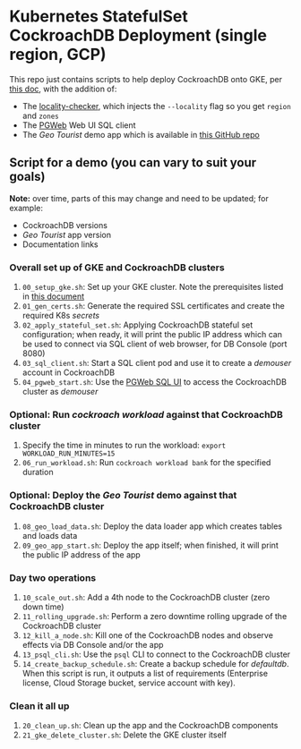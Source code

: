 # Kubernetes StatefulSet CockroachDB Deployment (single region, GCP)

This repo just contains scripts to help deploy CockroachDB onto GKE, per
[this doc](https://www.cockroachlabs.com/docs/stable/deploy-cockroachdb-with-kubernetes?filters=manual),
with the addition of:

* The [locality-checker](https://github.com/cockroachdb/k8s/blob/master/locality-checker/README.md),
which injects the `--locality` flag so you get `region` and `zones`
* The [PGWeb](https://github.com/sosedoff/pgweb) Web UI SQL client
* The _Geo Tourist_ demo app which is available in [this GitHub repo](https://github.com/cockroachlabs-field/crdb-geo-tourist-iam)

## Script for a demo (you can vary to suit your goals)

**Note:** over time, parts of this may change and need to be updated; for example:
* CockroachDB versions
* _Geo Tourist_ app version
* Documentation links

### Overall set up of GKE and CockroachDB clusters
1. `00_setup_gke.sh`: Set up your GKE cluster.  Note the prerequisites listed in
[this document](https://www.cockroachlabs.com/docs/stable/deploy-cockroachdb-with-kubernetes#hosted-gke)
1. `01_gen_certs.sh`: Generate the required SSL certificates and create the required K8s _secrets_
1. `02_apply_stateful_set.sh`: Applying CockroachDB stateful set configuration; when ready, it will print the public IP address which can be used to connect via SQL client of web browser, for DB Console (port 8080)
1. `03_sql_client.sh`: Start a SQL client pod and use it to create a _demouser_ account in CockroachDB
1. `04_pgweb_start.sh`: Use the [PGWeb SQL UI](https://github.com/sosedoff/pgweb) to access the CockroachDB cluster as _demouser_

### **Optional:** Run _cockroach workload_ against that CockroachDB cluster
1. Specify the time in minutes to run the workload: `export WORKLOAD_RUN_MINUTES=15`
1. `06_run_workload.sh`: Run `cockroach workload bank` for the specified duration

### **Optional:** Deploy the _Geo Tourist_ demo against that CockroachDB cluster
1. `08_geo_load_data.sh`: Deploy the data loader app which creates tables and loads data
1. `09_geo_app_start.sh`: Deploy the app itself; when finished, it will print the public IP address of the app

### Day two operations
1. `10_scale_out.sh`: Add a 4th node to the CockroachDB cluster (zero down time)
1. `11_rolling_upgrade.sh`: Perform a zero downtime rolling upgrade of the CockroachDB cluster
1. `12_kill_a_node.sh`: Kill one of the CockroachDB nodes and observe effects via DB Console and/or the app
1. `13_psql_cli.sh`: Use the `psql` CLI to connect to the CockroachDB cluster
1. `14_create_backup_schedule.sh`: Create a backup schedule for _defaultdb_. When this script is run, it outputs a list of requirements (Enterprise license, Cloud Storage bucket, service account with key).

### Clean it all up
1. `20_clean_up.sh`: Clean up the app and the CockroachDB components
1. `21_gke_delete_cluster.sh`: Delete the GKE cluster itself

